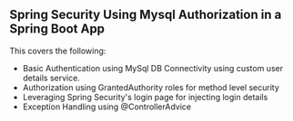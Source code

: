 ## Spring Security Using Mysql Authorization in a Spring Boot App

This covers the following:
- Basic Authentication using MySql DB Connectivity using custom user details service.
- Authorization using GrantedAuthority roles for method level security
- Leveraging Spring Security's login page for injecting login details
- Exception Handling using @ControllerAdvice

